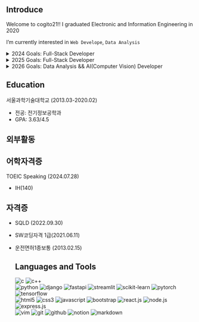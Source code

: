 <main>
  <article>
    <h2>Introduce</h2>
    <div>
      <p>Welcome to cogito21!! I graduated Electronic and Information Engineering in 2020 </p>
      <p>I’m currently interested in <code>Web Develope</code>, <code>Data Analysis</code> </p>
      <details>
        <summary>2024 Goals: Full-Stack Developer</summary>
        <ul>
          <li>정보처리기사(<del>필기</del>/실기)</li>
          <li>빅데이터분석기사(<del>필기</del>/실기)</li>
          <li>TOEIC Speaking(AL)/TOEIC Writing(AL)</li>
          <li>PCCP(Python: Lv4)</li>
          <li>ADsP</li>
        </ul>
      </details>
      <details>
        <summary>2025 Goals: Full-Stack Developer</summary>
        <ul>
          <li>정보보안기사(필기/실기)</li>
          <li>TOEIC(900+)</li>
          <li>PCCP(Java: Lv4)</li>
          <li>리눅스마스터 2급/1급</li>
          <li>네트워크관리사 2급</li>
          <li>ITQ(Word/PowerPoint/Excel) A등급</li>
        </ul>
      </details> 
      <details>
        <summary>2026 Goals: Data Analysis && AI(Computer Vision) Developer</summary>
        <ul>
          <li>SQLP</li>
          <li>ADP</li>
          <li>TOEIC(950+)/TOEIC Speaking(AL)/TOEIC Writing(AL)</li>
          <li>컴퓨터활용능력 2급/1급</li>
          <li>MOS(Word/Excel/PowerPoint/Access)</li>
        </ul>
      </details> 
    </div>
  </article>


## Education  

서울과학기술대학교 (2013.03-2020.02)
- 전공: 전기정보공학과
- GPA: 3.63/4.5

## 외부활동


## 어학자격증

TOEIC Speaking (2024.07.28)
- IH(140)

## 자격증

- SQLD (2022.09.30)  
- SW코딩자격 1급(2021.06.11)  
- 운전면허1종보통 (2013.02.15)  



  <article>
      <h2>Languages and Tools</h2> 
      <div>
        <img alt="c" src="https://img.shields.io/badge/C%20language-%23A8B9CC?style=flat-square&logo=C&logoColor=white" /> </t>
        <img alt="c++" src="https://img.shields.io/badge/C%2B%2B%20-%20%2300599C?style=flat-square&logo=C%2B%2B&logoColor=white" />
      </div>
      <div>
        <img alt="python" src="https://img.shields.io/badge/Python-3776AB?style=flat-square&logo=Python&logoColor=white" /> 
        <img alt="django" src="https://img.shields.io/badge/Django%20-%20%23092E20?style=flat-square&logo=Django&logoColor=white" />
        <img alt="fastapi" src="https://img.shields.io/badge/FastAPI-%23009688?style=flat-square&logo=fastapi&logoColor=white" />
        <img alt="streamlit" src="https://img.shields.io/badge/Streamlit-%23FF4B4B?style=flat-square&logo=streamlit&logoColor=white" />
        <img alt="scikit-learn" src="https://img.shields.io/badge/ScikitLearn-%23F7931E?style=flat-square&logo=scikit-learn&logoColor=white">
        <img alt="pytorch" src="https://img.shields.io/badge/PyTorch%20-%20%23EE4C2C?style=flat-square&logo=Pytorch&logoColor=white" />
        <img alt="tensorflow" src="https://img.shields.io/badge/Tensorflow%20-%20%23FF6F00?style=flat-square&logo=tensorflow&logoColor=white" />
      </div>
      <div>
        <img alt="html5" src="https://img.shields.io/badge/HTML5-E34F26?style=flat-square&logo=HTML5&logoColor=white" /> 
        <img alt="css3" src="https://img.shields.io/badge/CSS3-1572B6?style=flat-square&logo=CSS3&logoColor=white" /> 
        <img alt="javascript" src="https://img.shields.io/badge/JavaScript-F7DF1E?style=flat-square&logo=JavaScript&logoColor=white" />
        <img alt="bootstrap" src="https://img.shields.io/badge/Bootstrap-%237952B3?style=flat-square&logo=bootstrap&logoColor=white" />
        <img alt="react.js" src="https://img.shields.io/badge/React-%2361DAFB?style=flat-square&logo=react&logoColor=white" />
        <img alt="node.js" src="https://img.shields.io/badge/Node-339933?style=flat-square&logo=Node.js&logoColor=white" />
        <img alt="express.js" src="https://img.shields.io/badge/Express%20-%20%23000000?style=flat-square&logo=express&logoColor=white" />
      </div>
  <!--     <div>
        <img alt="arduino" src="https://img.shields.io/badge/Arduino-%2300878F?style=flat-square&logo=arduino&logoColor=white">
        <img alt="raspberry pi" src="https://img.shields.io/badge/Raspberry%20Pi-%23A22846?style=flat-square&logo=raspberrypi&logoColor=white">
        <img alt="linux" src="https://img.shields.io/badge/Linux-%23FCC624?style=flat-square&logo=linux&logoColor=white">
        <img alt="ubuntu" src="https://img.shields.io/badge/Ubuntu-%23E95420?style=flat-square&logo=ubuntu&logoColor=white" />
      </div> -->
      <div>
        <img alt="vim" src="https://img.shields.io/badge/Vim-%23019733?style=flat-square&logo=vim&logoColor=white" />
        <img alt="git" src="https://img.shields.io/badge/Git%20-%20%23F05032?style=flat-square&logo=Git&logoColor=white" />
        <img alt="github" src="https://img.shields.io/badge/GitHub-%23181717?style=flat-square&logo=GitHub&logoColor=white" />
        <img alt="notion" src="https://img.shields.io/badge/Notion%20-%20%23000000?style=flat-square&logo=Notion&logoColor=white" />
        <img alt="markdown" src="https://img.shields.io/badge/Markdown-%23000000?style=flat-square&logo=markdown&logoColor=white" />
      </div>
    </article>


</main>


